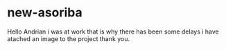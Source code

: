 # new-asoriba
Hello Andrian i was at work that is why there has been some delays
i have atached an image to the project
thank you.
